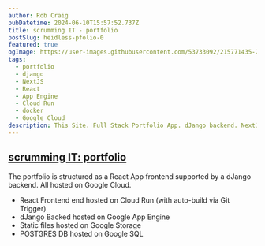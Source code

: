 ```yaml
---
author: Rob Craig
pubDatetime: 2024-06-10T15:57:52.737Z
title: scrumming IT - portfolio
postSlug: heidless-pfolio-0
featured: true
ogImage: https://user-images.githubusercontent.com/53733092/215771435-25408246-2309-4f8b-a781-1f3d93bdf0ec.png
tags:
  - portfolio
  - django
  - NextJS
  - React
  - App Engine
  - Cloud Run
  - docker
  - Google Cloud
description: This Site. Full Stack Portfolio App. dJango backend. NextJS frontend. Deployed on Google App Engine & Cloud Run. Supported by Google Cloud SQL & Cloud Storage
---
```


## <a href="https://heidless-pfolio-frontend-4-865665966029.europe-west2.run.app/" target="_blank">scrumming IT: portfolio</a>


The portfolio is structured as a React App frontend supported by a dJango backend. All hosted on Google Cloud.

- React Frontend end hosted on Cloud Run (with auto-build via Git Trigger)
- dJango Backed hosted on Google App Engine
- Static files hosted on Google Storage
- POSTGRES DB hosted on Google SQL
